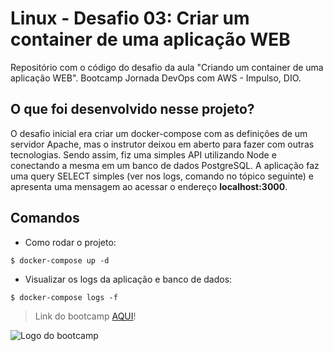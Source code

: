 # Linux - Desafio 03: Criar um container de uma aplicação WEB
Repositório com o código do desafio da aula "Criando um container de uma aplicação WEB". Bootcamp Jornada DevOps com AWS - Impulso, DIO.

## O que foi desenvolvido nesse projeto?
O desafio inicial era criar um docker-compose com as definições de um servidor Apache, mas o instrutor deixou em aberto para fazer com outras tecnologias. Sendo assim, fiz uma simples API utilizando Node e conectando a mesma em um banco de dados PostgreSQL. A aplicação faz uma query SELECT simples (ver nos logs, comando no tópico seguinte) e apresenta uma mensagem ao acessar o endereço **localhost:3000**.

## Comandos

* Como rodar o projeto:

```$ docker-compose up -d```

* Visualizar os logs da aplicação e banco de dados:

```$ docker-compose logs -f```


> Link do bootcamp [AQUI](https://web.dio.me/track/jornada-devops-com-aws-impulso)!

![Logo do bootcamp](https://hermes.digitalinnovation.one/tracks/7b035b91-8625-493c-a816-6740a4a25e9b.png)